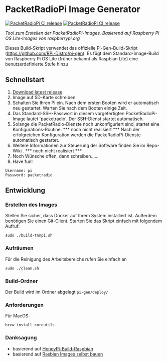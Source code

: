 # PacketRadioPi Image Generator 
[![PacketRadioPi CI release](https://github.com/PE1FTL/PacketRadioPi/actions/workflows/release.yml/badge.svg)](https://github.com/PE1FTL/PacketRadioPi/actions/workflows/release.yml)
[![PacketRadioPi CI release](https://github.com/PE1FTL/PacketRadioPi/actions/workflows/release.yml/badge.svg?branch=main&event=workflow_dispatch)](https://github.com/PE1FTL/PacketRadioPi/actions/workflows/release.yml)

_Tool zum Erstellen der PacketRadioPi-Images. Basierend auf Raspberry Pi OS Lite-Images von raspberrypi.org_

Dieses Build-Skript verwendet das offizielle Pi-Gen-Build-Skript (https://github.com/RPi-Distro/pi-gen). Es fügt dem Standard-Image-Build von Raspberry Pi OS Lite (früher bekannt als Raspbian Lite) eine benutzerdefinierte Stufe hinzu

## Schnellstart

1. [Download latest release](https://github.com/PE1FTL/PacketRadioPi/releases)
2. Image auf SD-Karte schreiben
3. Schalten Sie Ihren Pi ein. Nach dem ersten Booten wird er automatisch neu gestartet. Warten Sie nach dem Booten einige Zeit. 
4. Das Standard-SSH-Passwort in diesem vorgefertigten PacketRadioPi-Image lautet 'packetradio'. Der SSH-Dienst startet automatisch.
5. Solange die PacketRadio-Dienste noch unkonfiguriert sind, startet eine Konfigurations-Routine. *** noch nicht realisiert ***
   Nach der erfolgreichen Konfiguration werden die PackeRadioPi-Dienste automatisch gestartet.
6. Weitere Informationen zur Steuerung der Software finden Sie im Repo-Wiki . *** noch nicht realisiert ***
7. Noch Wünsche offen, dann schreiben...... 
8. Have fun!

```
Username: pi
Password: packetradio
```

## Entwicklung

### Erstellen des Images
Stellen Sie sicher, dass Docker auf Ihrem System installiert ist. Außerdem benötigen Sie einen Git-Client. Starten Sie das Skript einfach mit folgendem Aufruf:

```
sudo ./build-tnnpi.sh
```

### Aufräumen
Für die Reinigung des Arbeitsbereichs rufen Sie einfach an

```
sudo ./clean.sh
```
### Build-Ordner
Der Build wird im Ordner abgelegt ```pi-gen/deploy/```

### Anforderungen
Für MacOS:

```
brew install coreutils
```

### Danksagung
* basierend auf [HoneyPi-Build-Raspbian](https://github.com/Honey-Pi/HoneyPi-Build-Raspbian)
* basierend auf [Rasbian Images selbst bauen](https://javan.de/raspbian-images-selbst-bauen/)




